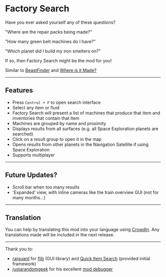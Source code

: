 # Factory Search

Have you ever asked yourself any of these questions?

"Where are the repair packs being made?"

"How many green belt machines do I have?"

"Which planet did I build my iron smelters on?"

If so, then Factory Search might be the mod for you!

Similar to [BeastFinder](https://mods.factorio.com/mod/BeastFinder) and [Where is it Made?](https://mods.factorio.com/mod/WhereIsItMade)

-----
## Features

- Press `Control + F` to open search interface
- Select any item or fluid
- Factory Search will present a list of machines that produce that item and inventories that contain that item
- Machines are grouped by name and proximity
- Displays results from all surfaces (e.g. all Space Exploration planets are searched)
- Click on a result group to open it in the map
- Opens results from other planets in the Navigation Satellite if using Space Exploration
- Supports multiplayer

-----
## Future Updates?

- Scroll bar when too many results
- 'Expanded' view, with inline cameras like the train overview GUI (not for many months…)

-----
## Translation

You can help by translating this mod into your language using [CrowdIn](https://crowdin.com/project/factorio-mods-localization). Any translations made will be included in the next release.

-----
Thank you to:

- [raiguard](https://mods.factorio.com/user/raiguard) for [flib](https://mods.factorio.com/mod/flib) (GUI library) and [Quick Item Search](https://mods.factorio.com/mod/QuickItemSearch) (provided initial framework)
- [justarandomgeek](https://mods.factorio.com/user/justarandomgeek) for his excellent [mod debugger](https://github.com/justarandomgeek/vscode-factoriomod-debug)